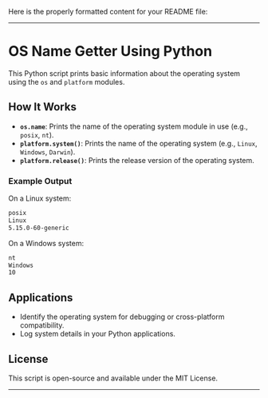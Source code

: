 Here is the properly formatted content for your README file:

---

# OS Name Getter Using Python

This Python script prints basic information about the operating system using the `os` and `platform` modules.

## How It Works

- **`os.name`**: Prints the name of the operating system module in use (e.g., `posix`, `nt`).
- **`platform.system()`**: Prints the name of the operating system (e.g., `Linux`, `Windows`, `Darwin`).
- **`platform.release()`**: Prints the release version of the operating system.

### Example Output

On a Linux system:
```bash
posix
Linux
5.15.0-60-generic
```

On a Windows system:
```bash
nt
Windows
10
```

## Applications

- Identify the operating system for debugging or cross-platform compatibility.
- Log system details in your Python applications.

## License

This script is open-source and available under the MIT License.

---
